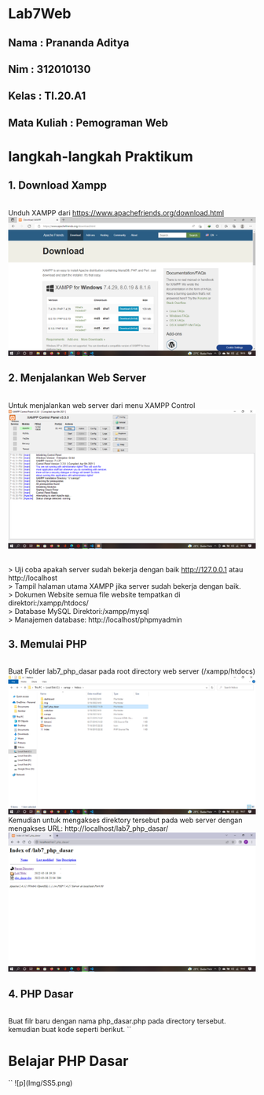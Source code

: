 # Lab7Web

## Nama : Prananda Aditya

## Nim : 312010130

## Kelas : TI.20.A1

## Mata Kuliah : Pemograman Web

# langkah-langkah Praktikum

## 1. Download Xampp

<br> Unduh XAMPP dari https://www.apachefriends.org/download.html
![p](Img/SS1.png)

## 2. Menjalankan Web Server

<br>Untuk menjalankan web server dari menu XAMPP Control
![p](Img/SS2.png)

<br>> Uji coba apakah server sudah bekerja dengan baik http://127.0.0.1 atau http://localhost
<br>> Tampil halaman utama XAMPP jika server sudah bekerja dengan baik.
<br>> Dokumen Website semua file website tempatkan di direktori:/xampp/htdocs/
<br>> Database MySQL Direktori:/xampp/mysql
<br>> Manajemen database: http://localhost/phpmyadmin

## 3. Memulai PHP

<br>Buat Folder lab7_php_dasar pada root directory web server (/xampp/htdocs)
![p](Img/SS3.png)
<br>Kemudian untuk mengakses direktory tersebut pada web server dengan mengakses URL: http://localhost/lab7_php_dasar/
![p](Img/SS4.png)

## 4. PHP Dasar

<br>Buat filr baru dengan nama php_dasar.php pada directory tersebut. kemudian buat kode seperti berikut.
`` <!DOCTYPE html>

<html lang="en">
<head>
 <meta charset="UTF-8">
 <title>PHP Dasar</title>
</head>
<body>
 <h1>Belajar PHP Dasar</h1>
 <?php
 echo "Hello World";
 ?>
</body>
</html>
``
![p](Img/SS5.png)

